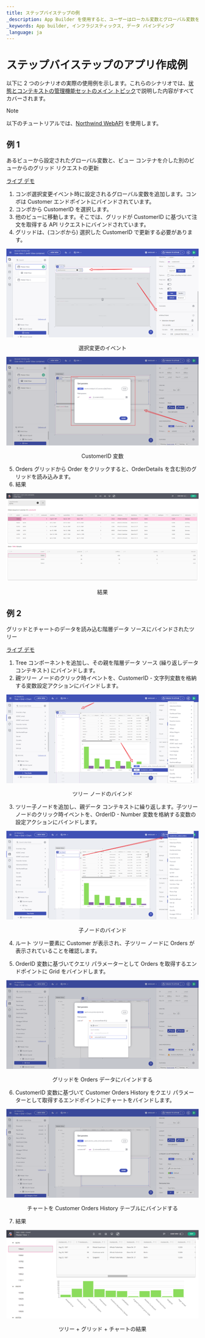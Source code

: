 ```yaml
---
title: ステップバイステップの例 
_description: App Builder を使用すると、ユーザーはローカル変数とグローバル変数を使用して、さまざまなデータを保存してアプリの状態を管理できるようになります。
_keywords: App builder, インフラジスティックス, データ バインディング
_language: ja
---
```


# ステップバイステップのアプリ作成例

以下に 2 つのシナリオの実際の使用例を示します。これらのシナリオでは、[状態とコンテキストの管理機能セットのメイン トピック](master-detail.md)で説明した内容がすべてカバーされます。

> [!NOTE]
> 以下のチュートリアルでは、[Northwind WebAPI](https://data-northwind.indigo.design/swagger/index.html) を使用します。

## 例 1
あるビューから設定されたグローバル変数と、ビュー コンテナを介した別のビューからのグリッド リクエストの更新

<a href="https://my.appbuilder.dev/app/bea0uqmjezxn/preview" target="_blank">ライブ デモ</a>


1. コンボ選択変更イベント時に設定されるグローバル変数を追加します。コンボは Customer エンドポイントにバインドされています。
2. コンボから CustomerID を選択します。
3. 他のビューに移動します。そこでは、グリッドが CustomerID に基づいて注文を取得する API リクエストにバインドされています。 
4. グリッドは、(コンボから) 選択した CustomerID で更新する必要があります。 

<img src="../images/state-and-context/18.png" srcset="../images/state-and-context/18.png 2x" />
<p style="text-align:center;">選択変更のイベント</p>

<img src="../images/state-and-context/20.png" srcset="../images/state-and-context/20.png 2x" />
<p style="text-align:center;">CustomerID 変数</p>

5. Orders グリッドから Order をクリックすると、OrderDetails を含む別のグリッドを読み込みます。 
6. 結果 

<img src="../images/state-and-context/21.png" srcset="../images/state-and-context/21.png 2x" />
<p style="text-align:center;">結果</p>

## 例 2
グリッドとチャートのデータを読み込む階層データ ソースにバインドされたツリー

<a href="https://my.appbuilder.dev/app/jj15bv7rgkw8/preview" target="_blank">ライブ デモ</a>

1. Tree コンポーネントを追加し、その親を階層データ ソース (繰り返しデータ コンテキスト) にバインドします。 
2. 親ツリー ノードのクリック時イベントを、CustomerID - 文字列変数を格納する変数設定アクションにバインドします。 

<img src="../images/state-and-context/22.png" srcset="../images/state-and-context/22.png 2x" />
<p style="text-align:center;">ツリー ノードのバインド</p>

3. ツリー子ノードを追加し、親データ コンテキストに繰り返します。子ツリー ノードのクリック時イベントを、OrderID - Number 変数を格納する変数の設定アクションにバインドします。 

<img src="../images/state-and-context/23.png" srcset="../images/state-and-context/23.png 2x" />
<p style="text-align:center;">子ノードのバインド</p>

4. ルート ツリー要素に Customer が表示され、子ツリー ノードに Orders が表示されていることを確認します。

5. OrderID 変数に基づいてクエリ パラメーターとして Orders を取得するエンドポイントに Grid をバインドします。 

<img src="../images/state-and-context/24.png" srcset="../images/state-and-context/24.png 2x" />
<p style="text-align:center;">グリッドを Orders データにバインドする</p>

6. CustomerID 変数に基づいて Customer Orders History をクエリ パラメーターとして取得するエンドポイントにチャートをバインドします。 

<img src="../images/state-and-context/25.png" srcset="../images/state-and-context/25.png 2x" />
<p style="text-align:center;">チャートを Customer Orders History テーブルにバインドする</p>

7. 結果 

<img src="../images/state-and-context/26.png" srcset="../images/state-and-context/26.png 2x" />
<p style="text-align:center;">ツリー + グリッド + チャートの結果</p>
